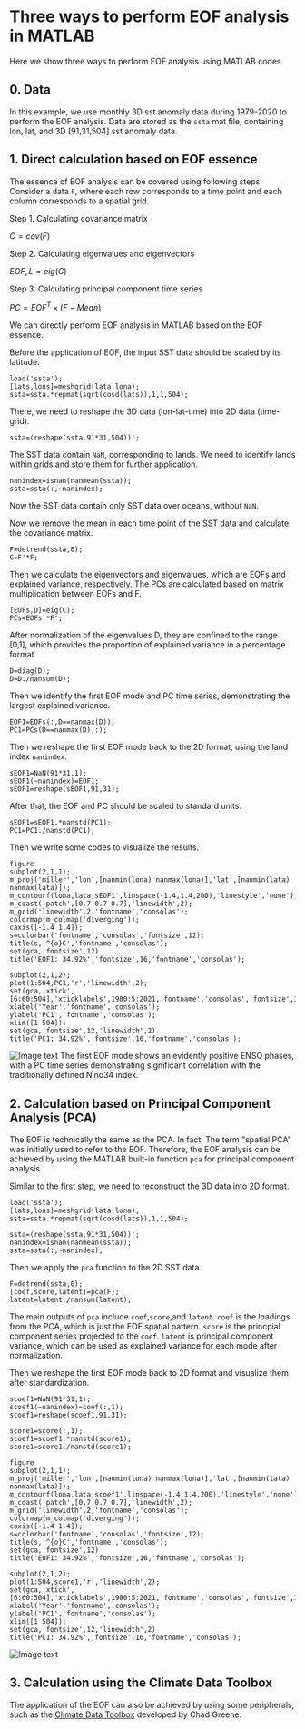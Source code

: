 # Three ways to perform EOF analysis in MATLAB

Here we show three ways to perform EOF analysis using MATLAB codes.

## 0. Data
In this example, we use monthly 3D sst anomaly data during 1979-2020 to perform the EOF analysis. Data are stored as the `ssta` mat file, containing lon, lat, and 3D [91,31,504] sst anomaly data.

## 1. Direct calculation based on EOF essence
The essence of EOF analysis can be covered using following steps:
Consider a data `F`, where each row corresponds to a time point and each column corresponds to a spatial grid.

Step 1. Calculating covariance matrix

$C = cov(F)$

Step 2. Calculating eigenvalues and eigenvectors

$EOF,L=eig(C)$

Step 3. Calculating principal component time series

$PC=EOF^T \times (F-Mean)$

We can directly perform EOF analysis in MATLAB based on the EOF essence.

Before the application of EOF, the input SST data should be scaled by its latitude. 
```
load('ssta');
[lats,lons]=meshgrid(lata,lona);
ssta=ssta.*repmat(sqrt(cosd(lats)),1,1,504);
```
There, we need to reshape the 3D data (lon-lat-time) into 2D data (time-grid).
```
ssta=(reshape(ssta,91*31,504))';
```
The SST data contain `NaN`, corresponding to lands. We need to identify lands within grids and store them for further application.
```
nanindex=isnan(nanmean(ssta));
ssta=ssta(:,~nanindex);
```
Now the SST data contain only SST data over oceans, without `NaN`.

Now we remove the mean in each time point of the SST data and calculate the covariance matrix.
```
F=detrend(ssta,0);
C=F'*F;
```
Then we calculate the eigenvectors and eigenvalues, which are EOFs and explained variance, respectively. The PCs are calculated based on matrix multiplication between EOFs and F.
```
[EOFs,D]=eig(C);
PCs=EOFs'*F';
```
After normalization of the eigenvalues D, they are confined to the range [0,1], which provides the proportion of explained variance in a percentage format.
```
D=diag(D);
D=D./nansum(D);
```
Then we identify the first EOF mode and PC time series, demonstrating the largest explained variance.
```
EOF1=EOFs(:,D==nanmax(D));
PC1=PCs(D==nanmax(D),:);
```
Then we reshape the first EOF mode back to the 2D format, using the land index `nanindex`. 
```
sEOF1=NaN(91*31,1);
sEOF1(~nanindex)=EOF1;
sEOF1=reshape(sEOF1,91,31);
```
After that, the EOF and PC should be scaled to standard units. 
```
sEOF1=sEOF1.*nanstd(PC1);
PC1=PC1./nanstd(PC1);
```
Then we write some codes to visualize the results.
```
figure
subplot(2,1,1);
m_proj('miller','lon',[nanmin(lona) nanmax(lona)],'lat',[nanmin(lata) nanmax(lata)]);
m_contourf(lona,lata,sEOF1',linspace(-1.4,1.4,200),'linestyle','none');
m_coast('patch',[0.7 0.7 0.7],'linewidth',2);
m_grid('linewidth',2,'fontname','consolas');
colormap(m_colmap('diverging'));
caxis([-1.4 1.4]);
s=colorbar('fontname','consolas','fontsize',12);
title(s,'^{o}C','fontname','consolas');
set(gca,'fontsize',12)
title('EOF1: 34.92%','fontsize',16,'fontname','consolas');

subplot(2,1,2);
plot(1:504,PC1,'r','linewidth',2);
set(gca,'xtick',[6:60:504],'xticklabels',1980:5:2021,'fontname','consolas','fontsize',12);
xlabel('Year','fontname','consolas');
ylabel('PC1','fontname','consolas');
xlim([1 504]);
set(gca,'fontsize',12,'linewidth',2)
title('PC1: 34.92%','fontsize',16,'fontname','consolas');
```
![Image text](https://github.com/ZijieZhaoMMHW/Three_EOF/blob/main/EOFessence.png)
The first EOF mode shows an evidently positive ENSO phases, with a PC time series demonstrating significant correlation with the traditionally defined Nino34 index.

## 2. Calculation based on Principal Component Analysis (PCA)
The EOF is technically the same as the PCA. In fact, The term "spatial PCA" was initially used to refer to the EOF. Therefore, the EOF analysis can be achieved by using the MATLAB built-in function `pca` for principal component analysis.

Similar to the first step, we need to reconstruct the 3D data into 2D format. 
```
load('ssta');
[lats,lons]=meshgrid(lata,lona);
ssta=ssta.*repmat(sqrt(cosd(lats)),1,1,504);

ssta=(reshape(ssta,91*31,504))';
nanindex=isnan(nanmean(ssta));
ssta=ssta(:,~nanindex);
```
Then we apply the `pca` function to the 2D SST data.
```
F=detrend(ssta,0);
[coef,score,latent]=pca(F);
latent=latent./nansum(latent);
```
The main outputs of `pca` include `coef`,`score`,and  `latent`. `coef` is the loadings from the PCA, which is just the EOF spatial pattern. `score` is the princpial component series projected to the `coef`. `latent` is principal component variance, which can be used as explained variance for each mode after normalization. 

Then we reshape the first EOF mode back to 2D format and visualize them after standardization.
```
scoef1=NaN(91*31,1);
scoef1(~nanindex)=coef(:,1);
scoef1=reshape(scoef1,91,31);

score1=score(:,1);
scoef1=scoef1.*nanstd(score1);
score1=score1./nanstd(score1);

figure
subplot(2,1,1);
m_proj('miller','lon',[nanmin(lona) nanmax(lona)],'lat',[nanmin(lata) nanmax(lata)]);
m_contourf(lona,lata,scoef1',linspace(-1.4,1.4,200),'linestyle','none');
m_coast('patch',[0.7 0.7 0.7],'linewidth',2);
m_grid('linewidth',2,'fontname','consolas');
colormap(m_colmap('diverging'));
caxis([-1.4 1.4]);
s=colorbar('fontname','consolas','fontsize',12);
title(s,'^{o}C','fontname','consolas');
set(gca,'fontsize',12)
title('EOF1: 34.92%','fontsize',16,'fontname','consolas');

subplot(2,1,2);
plot(1:504,score1,'r','linewidth',2);
set(gca,'xtick',[6:60:504],'xticklabels',1980:5:2021,'fontname','consolas','fontsize',12);
xlabel('Year','fontname','consolas');
ylabel('PC1','fontname','consolas');
xlim([1 504]);
set(gca,'fontsize',12,'linewidth',2)
title('PC1: 34.92%','fontsize',16,'fontname','consolas');
```
![Image text](https://github.com/ZijieZhaoMMHW/Three_EOF/blob/main/EOFpca.png)

## 3. Calculation using the Climate Data Toolbox
The application of the EOF can also be achieved by using some peripherals, such as the [Climate Data Toolbox](https://chadagreene.com/CDT/CDT_Getting_Started.html) developed by Chad Greene.

